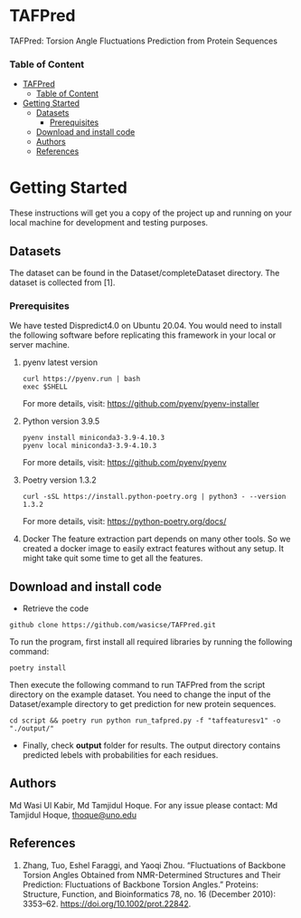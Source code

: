 #   TAFPred
TAFPred: Torsion Angle Fluctuations Prediction from Protein Sequences

### Table of Content
- [TAFPred](#tafpred)
    - [Table of Content](#table-of-content)
- [Getting Started](#getting-started)
  - [Datasets](#datasets)
    - [Prerequisites](#prerequisites)
  - [Download and install code](#download-and-install-code)
  - [Authors](#authors)
  - [References](#references)

# Getting Started
 

These instructions will get you a copy of the project up and running on your local machine for development and testing purposes. 

 ## Datasets
The dataset can be found in the Dataset/completeDataset directory. The dataset is collected from [1].


### Prerequisites

We have tested Dispredict4.0 on Ubuntu 20.04. You would need to install the following software before replicating this framework in your local or server machine. 

1. pyenv latest version
    ```
    curl https://pyenv.run | bash
    exec $SHELL
    ```
    For more details, visit: https://github.com/pyenv/pyenv-installer

2. Python version 3.9.5

    ```
    pyenv install miniconda3-3.9-4.10.3
    pyenv local miniconda3-3.9-4.10.3 
    ```

    For more details, visit: https://github.com/pyenv/pyenv

3. Poetry version 1.3.2

    ```
    curl -sSL https://install.python-poetry.org | python3 - --version 1.3.2
    ```
    For more details, visit: https://python-poetry.org/docs/

4. Docker
    The feature extraction part depends on many other tools. So we created a docker image to easily extract features without any setup. It might take quit some time to get all the features.

  
## Download and install code

- Retrieve the code

```
github clone https://github.com/wasicse/TAFPred.git

```

To run the program, first install all required libraries by running the following command:

```
poetry install

```

Then execute the following command to run TAFPred from the script directory on the example dataset. You need to change the input of the Dataset/example directory to get prediction for new protein sequences.

```
cd script && poetry run python run_tafpred.py -f "taffeaturesv1" -o "./output/"

```

- Finally, check **output** folder for results. The output directory contains predicted lebels with probabilities for each residues.


## Authors

Md Wasi Ul Kabir, Md Tamjidul Hoque. For any issue please contact: Md Tamjidul Hoque, thoque@uno.edu 

## References

1. Zhang, Tuo, Eshel Faraggi, and Yaoqi Zhou. “Fluctuations of Backbone Torsion Angles Obtained from NMR-Determined Structures and Their Prediction: Fluctuations of Backbone Torsion Angles.” Proteins: Structure, Function, and Bioinformatics 78, no. 16 (December 2010): 3353–62. https://doi.org/10.1002/prot.22842.

